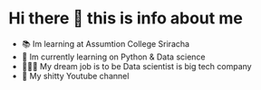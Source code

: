 # Hi there 👋 this is info about me 

- 📚 Im learning at Assumtion College Sriracha 
- 📝 Im currently learning on Python & Data science 
- 🧑🏻‍💻 My dream job is to be Data scientist is big tech company 
- 🎥 My shitty Youtube channel 
